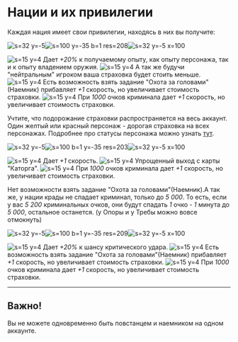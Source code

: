 # Нации и их привилегии
Каждая нация имеет свои привилегии, находясь в них вы получите: 

![s=32 y=-5](ui/nation/nation_0)![s=100 y=-35 b=1 res=208]()![s=32 y=-5 x=100](ui/nation/nation_0)

![s=15 y=4](ui/inventory/panel_container/cross) Дает *+20%* к получаемому опыту, как опыту персонажа, так и к опыту владением оружия.
![s=15 y=4](ui/inventory/panel_container/cross) А так же будучи "нейтральным" игроком ваша страховка будет стоить меньше.
![s=15 y=4](ui/inventory/panel_container/cross) Есть возможность взять задание "Охота за головами"(Наемник) прибавляет *+1* скорость, но увеличивает стоимость страховки.
![s=15 y=4](ui/inventory/panel_container/cross) При *1000* очков криминала дает *+1* скорость, но увеличивает стоимость страховки. 

Учтите, что подорожание страховки распространяется на весь аккаунт. Один желтый или красный персонаж - дорогая страховка на всех персонажах. Подробнее про статусы персонажа можно узнать [тут](/sys/guide/status).

![s=32 y=-5](ui/nation/nation_4)![s=100 b=1 y=-35 res=203]()![s=32 y=-5 x=100](ui/nation/nation_4)

![s=15 y=4](ui/inventory/panel_container/cross) Дает *+1* скорость.
![s=15 y=4](ui/inventory/panel_container/cross) Упрощенный выход с карты "Каторга".
![s=15 y=4](ui/inventory/panel_container/cross) При *1000* очков криминала дает *+1* скорость, но увеличивает стоимость страховки. 

Нет возможности взять задание "Охота за головами"(Наемник).А так же, у нации крады не спадает криминал, только до *5 000*. То есть, если у вас *5 200* криминальных очков, они будут  спадать  *1* очко - *1* минута  до *5 000*,  остальное останется. (у Опоры и у Требы можно вовсе отмокнуть)

![s=32 y=-5](ui/nation/nation_5)![s=100 b=1 y=-35 res=209]()![s=32 y=-5 x=100](ui/nation/nation_5)

![s=15 y=4](ui/inventory/panel_container/cross) Дает *+20%* к шансу критического удара.
![s=15 y=4](ui/inventory/panel_container/cross) Есть возможность взять задание "Охота за головами"(Наемник)  прибавляет *+1* скорость, но увеличивает стоимость страховки.
![s=15 y=4](ui/inventory/panel_container/cross) При *1000* очков криминала дает *+1* скорость, но увеличивает стоимость страховки. 

***
## Важно!
Вы не можете одновременно быть повстанцем и наемником на одном аккаунте.